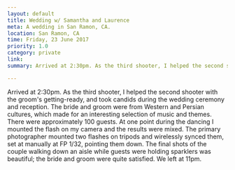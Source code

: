 ```yaml
---
layout: default
title: Wedding w/ Samantha and Laurence
meta: A wedding in San Ramon, CA.
location: San Ramon, CA
time: Friday, 23 June 2017
priority: 1.0
category: private
link:
summary: Arrived at 2:30pm. As the third shooter, I helped the second shooter with the groom's getting-ready, and took candids during the wedding ceremony and reception. The bride and groom were from Western and Persian cultures, which made for an interesting selection of music and themes.

---
```


Arrived at 2:30pm. As the third shooter, I helped the second shooter with the groom's getting-ready, and took candids during the wedding ceremony and reception. The bride and groom were from Western and Persian cultures, which made for an interesting selection of music and themes. There were approximately 100 guests. At one point during the dancing I mounted the flash on my camera and the results were mixed. The primary photographer mounted two flashes on tripods and wirelessly synced them, set at manually at FP 1/32, pointing them down. The final shots of the couple walking down an aisle while guests were holding sparklers was beautiful; the bride and groom were quite satisfied. We left at 11pm.
